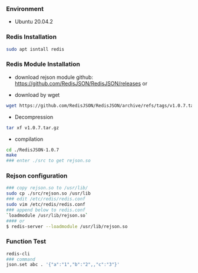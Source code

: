 ### Environment
* Ubuntu 20.04.2

### Redis Installation
```sh
sudo apt isntall redis
```

### Redis Module Installation 
* download rejson module
github: https://github.com/RedisJSON/RedisJSON/releases
or 

* download by wget
```sh
wget https://github.com/RedisJSON/RedisJSON/archive/refs/tags/v1.0.7.tar.gz
```

* Decompression
```sh
tar xf v1.0.7.tar.gz
```

* compilation
```sh
cd ./RedisJSON-1.0.7
make
### enter ./src to get rejson.so
```

### Rejson configuration
```sh
### copy rejson.so to /usr/lib/
sudo cp ./src/rejson.so /usr/lib
### edit /etc/redis/redis.conf
sudo vim /etc/redis/redis.conf
### append below to redis.conf
`loadmodule /usr/lib/rejson.so`
#### or
$ redis-server --loadmodule /usr/lib/rejson.so
```

### Function Test

```sh
redis-cli
### command
json.set abc . '{"a":"1","b":"2",,"c":"3"}'
```